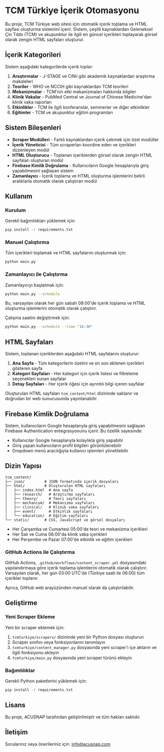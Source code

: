 # TCM Türkiye İçerik Otomasyonu

Bu proje, TCM Türkiye web sitesi için otomatik içerik toplama ve HTML sayfası oluşturma sistemini içerir. Sistem, çeşitli kaynaklardan Geleneksel Çin Tıbbı (TCM) ve akupunktur ile ilgili en güncel içerikleri toplayarak görsel olarak zengin HTML sayfaları oluşturur.

## İçerik Kategorileri

Sistem aşağıdaki kategorilerde içerik toplar:

1. **Araştırmalar** - J-STAGE ve CiNii gibi akademik kaynaklardan araştırma makaleleri
2. **Teoriler** - WHO ve NCCIH gibi kaynaklardan TCM teorileri
3. **Mekanizmalar** - TCM'nin etki mekanizmaları hakkında bilgiler
4. **Klinik Vakalar** - PubMed Central ve Journal of Chinese Medicine'dan klinik vaka raporları
5. **Etkinlikler** - TCM ile ilgili konferanslar, seminerler ve diğer etkinlikler
6. **Eğitimler** - TCM ve akupunktur eğitim programları

## Sistem Bileşenleri

- **Scraper Modülleri** - Farklı kaynaklardan içerik çekmek için özel modüller
- **İçerik Yöneticisi** - Tüm scraperları koordine eden ve içerikleri düzenleyen modül
- **HTML Oluşturucu** - Toplanan içeriklerden görsel olarak zengin HTML sayfaları oluşturan modül
- **Firebase Kimlik Doğrulama** - Kullanıcıların Google hesaplarıyla giriş yapabilmesini sağlayan sistem
- **Zamanlayıcı** - İçerik toplama ve HTML oluşturma işlemlerini belirli aralıklarla otomatik olarak çalıştıran modül

## Kullanım

### Kurulum

Gerekli bağımlılıkları yüklemek için:

```bash
pip install -r requirements.txt
```

### Manuel Çalıştırma

Tüm içerikleri toplamak ve HTML sayfalarını oluşturmak için:

```bash
python main.py
```

### Zamanlayıcı ile Çalıştırma

Zamanlayıcıyı başlatmak için:

```bash
python main.py --schedule
```

Bu, varsayılan olarak her gün sabah 08:00'de içerik toplama ve HTML oluşturma işlemlerini otomatik olarak çalıştırır.

Çalışma saatini değiştirmek için:

```bash
python main.py --schedule --time "16:30"
```

## HTML Sayfaları

Sistem, toplanan içeriklerden aşağıdaki HTML sayfalarını oluşturur:

1. **Ana Sayfa** - Tüm kategorilerin özetini ve en son eklenen içerikleri gösteren sayfa
2. **Kategori Sayfaları** - Her kategori için içerik listesi ve filtreleme seçenekleri sunan sayfalar
3. **Detay Sayfaları** - Her içerik öğesi için ayrıntılı bilgi içeren sayfalar

Oluşturulan HTML sayfaları `tcm_content/html` dizininde saklanır ve doğrudan bir web sunucusunda yayınlanabilir.

## Firebase Kimlik Doğrulama

Sistem, kullanıcıların Google hesaplarıyla giriş yapabilmesini sağlayan Firebase Authentication entegrasyonunu içerir. Bu özellik sayesinde:

- Kullanıcılar Google hesaplarıyla kolaylıkla giriş yapabilir
- Giriş yapan kullanıcıların profil bilgileri görüntülenebilir
- Dropdown menü aracılığıyla kullanıcı işlemleri yönetilebilir

## Dizin Yapısı

```
tcm_content/
├── json/         # JSON formatında içerik dosyaları
├── html/         # Oluşturulan HTML sayfaları
│   ├── index.html  # Ana sayfa
│   ├── research/   # Araştırma sayfaları
│   ├── theory/     # Teori sayfaları
│   ├── mechanism/  # Mekanizma sayfaları
│   ├── clinical/   # Klinik vaka sayfaları
│   ├── event/      # Etkinlik sayfaları
│   └── education/  # Eğitim sayfaları
└── static/       # CSS, JavaScript ve görsel dosyaları
```
- Her Çarşamba ve Cumartesi 05:00'de teori ve mekanizma içerikleri
- Her Salı ve Cuma 06:00'da klinik vaka içerikleri
- Her Perşembe ve Pazar 07:00'de etkinlik ve eğitim içerikleri

### GitHub Actions ile Çalıştırma

GitHub Actions, `.github/workflows/content_scraper.yml` dosyasındaki yapılandırmaya göre içerik toplama işlemlerini otomatik olarak çalıştırır. Varsayılan olarak, her gün 03:00 UTC'de (Türkiye saati ile 06:00) tüm içerikler toplanır.

Ayrıca, GitHub web arayüzünden manuel olarak da çalıştırılabilir.

## Geliştirme

### Yeni Scraper Ekleme

Yeni bir scraper eklemek için:

1. `tcmturkiye/scrapers/` dizininde yeni bir Python dosyası oluşturun
2. Scraper sınıfını veya fonksiyonlarını tanımlayın
3. `tcmturkiye/content_manager.py` dosyasında yeni scraper'ı içe aktarın ve ilgili fonksiyonu ekleyin
4. `tcmturkiye/main.py` dosyasında yeni scraper türünü ekleyin

### Bağımlılıklar

Gerekli Python paketlerini yüklemek için:

```bash
pip install -r requirements.txt
```

## Lisans

Bu proje, ACUSNAP tarafından geliştirilmiştir ve tüm hakları saklıdır.

## İletişim

Sorularınız veya önerileriniz için: [info@acusnap.com](mailto:info@acusnap.com)
